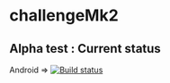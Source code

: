 # challengeMk2


## Alpha test : Current status
Android =>  [![Build status](https://build.appcenter.ms/v0.1/apps/a5f360a6-d649-463c-9b49-432c1b8d1d57/branches/AppCenter/badge)](https://appcenter.ms)

